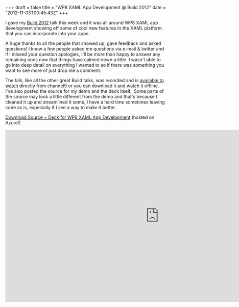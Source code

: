 +++
draft = false
title = "WP8 XAML App Development @ Build 2012"
date = "2012-11-03T00:45:43Z"
+++

I gave my [Build 2012](http://www.buildwindows.com/) talk this week and it was all around WP8 XAML app development showing off some of cool new features in the XAML platform that you can incorporate into your apps.

A huge thanks to all the people that showed up, gave feedback and asked questions! I know a few people asked me questions via e-mail & twitter and if I missed your question apologies, I'll be more than happy to answer any remaining ones now that things have calmed down a little. I wasn't able to go into deep detail on everything I wanted to so if there was something you want to see more of just drop me a comment.

The talk, like all the other great Build talks, was recorded and is [available to watch](http://channel9.msdn.com/Events/Build/2012/2-021) directly from channel9 or you can download it and watch it offline.&nbsp; I've also posted the source for my demo and the deck itself.&nbsp; Some parts of the source may look a little different from the demo and that's because I cleaned it up and streamlined it some, I have a hard time sometimes leaving code as is, especially if I see a way to make it better.

[Download Source + Deck for WP8 XAML App Development](http://bit.ly/YgMLdo) (hosted on Azure!)
<iframe style="height: 540px; width: 960px" src="http://channel9.msdn.com/Events/Build/2012/2-021/player?w=960&h=540" frameborder="0" scrolling="no"></iframe>